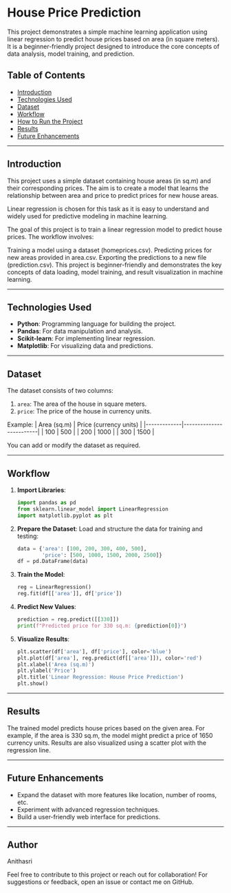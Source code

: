 # House Price Prediction

This project demonstrates a simple machine learning application using linear regression to predict house prices based on area (in square meters). It is a beginner-friendly project designed to introduce the core concepts of data analysis, model training, and prediction.

## Table of Contents
- [Introduction](#introduction)
- [Technologies Used](#technologies-used)
- [Dataset](#dataset)
- [Workflow](#workflow)
- [How to Run the Project](#how-to-run-the-project)
- [Results](#results)
- [Future Enhancements](#future-enhancements)

---

## Introduction

This project uses a simple dataset containing house areas (in sq.m) and their corresponding prices. The aim is to create a model that learns the relationship between area and price to predict prices for new house areas.

Linear regression is chosen for this task as it is easy to understand and widely used for predictive modeling in machine learning.

The goal of this project is to train a linear regression model to predict house prices. The workflow involves:

Training a model using a dataset (homeprices.csv).
Predicting prices for new areas provided in area.csv.
Exporting the predictions to a new file (prediction.csv).
This project is beginner-friendly and demonstrates the key concepts of data loading, model training, and result visualization in machine learning.

---

## Technologies Used

- **Python**: Programming language for building the project.
- **Pandas**: For data manipulation and analysis.
- **Scikit-learn**: For implementing linear regression.
- **Matplotlib**: For visualizing data and predictions.

---

## Dataset

The dataset consists of two columns:
1. `area`: The area of the house in square meters.
2. `price`: The price of the house in currency units.

Example:
| Area (sq.m) | Price (currency units) |
|-------------|-------------------------|
| 100         | 500                    |
| 200         | 1000                   |
| 300         | 1500                   |

You can add or modify the dataset as required.

---

## Workflow

1. **Import Libraries**:
   ```python
   import pandas as pd
   from sklearn.linear_model import LinearRegression
   import matplotlib.pyplot as plt
   ```

2. **Prepare the Dataset**:
   Load and structure the data for training and testing:
   ```python
   data = {'area': [100, 200, 300, 400, 500],
           'price': [500, 1000, 1500, 2000, 2500]}
   df = pd.DataFrame(data)
   ```

3. **Train the Model**:
   ```python
   reg = LinearRegression()
   reg.fit(df[['area']], df['price'])
   ```

4. **Predict New Values**:
   ```python
   prediction = reg.predict([[330]])
   print(f"Predicted price for 330 sq.m: {prediction[0]}")
   ```

5. **Visualize Results**:
   ```python
   plt.scatter(df['area'], df['price'], color='blue')
   plt.plot(df['area'], reg.predict(df[['area']]), color='red')
   plt.xlabel('Area (sq.m)')
   plt.ylabel('Price')
   plt.title('Linear Regression: House Price Prediction')
   plt.show()
   ```

---


## Results

The trained model predicts house prices based on the given area. For example, if the area is 330 sq.m, the model might predict a price of 1650 currency units. Results are also visualized using a scatter plot with the regression line.

---

## Future Enhancements

- Expand the dataset with more features like location, number of rooms, etc.
- Experiment with advanced regression techniques.
- Build a user-friendly web interface for predictions.

---

## Author
Anithasri

Feel free to contribute to this project or reach out for collaboration! For suggestions or feedback, open an issue or contact me on GitHub.



